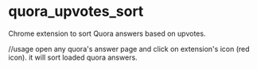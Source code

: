 # quora_upvotes_sort
Chrome extension to sort Quora answers based on upvotes.

//usage
open any quora's answer page and click on extension's icon (red icon).
it will sort loaded quora answers.
